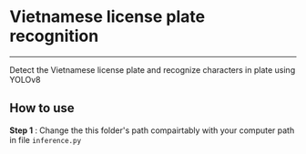 # **Vietnamese license plate recognition**
---
 Detect the Vietnamese license plate and recognize characters in plate using YOLOv8
## How to use
**Step 1** : Change the this folder's path compairtably with your computer path in file ```inference.py```
